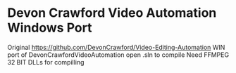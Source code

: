 # Devon Crawford Video Automation Windows Port
Original https://github.com/DevonCrawford/Video-Editing-Automation
WIN port of DevonCrawfordVideoAutomation
open .sln to compile
Need FFMPEG 32 BIT DLLs for compilling 
